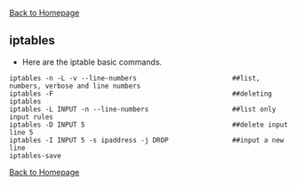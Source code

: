 [Back to Homepage](https://linuxcloudadmin.github.io)

## iptables

- Here are the iptable basic commands.

```
iptables -n -L -v --line-numbers                        ##list, numbers, verbose and line numbers 
iptables -F                                             ##deleting iptables 
iptables -L INPUT -n --line-numbers                     ##list only input rules 
iptables -D INPUT 5                                     ##delete input line 5 
iptables -I INPUT 5 -s ipaddress -j DROP                ##input a new line 
iptables-save
```


[Back to Homepage](https://linuxcloudadmin.github.io)
